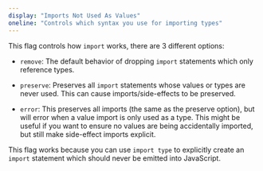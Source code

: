 ```yaml
---
display: "Imports Not Used As Values"
oneline: "Controls which syntax you use for importing types"
---
```


<span class='definition'>This flag controls how `import` works</span>, there are 3 different options:

- `remove`: The default behavior of dropping `import` statements which only reference types.

- `preserve`: Preserves all `import` statements whose values or types are never used. <span class='definition'>This can cause imports/side-effects to be preserved</span>.

- `error`: This preserves all imports (the same as the preserve option), but <span class='important'>will error when a value import is only used as a type</span>. This might be useful if you want to ensure no values are being accidentally imported, but still make side-effect imports explicit.

This flag works because you can use `import type` to explicitly create an `import` statement which should never be emitted into JavaScript.
